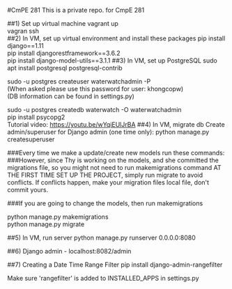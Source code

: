 #CmPE 281
This is a private repo. for CmpE 281

##1) Set up virtual machine
 vagrant up  
 vagran ssh  
##2) In VM, set up virtual environment and install these packages
 pip install django==1.11  
 pip install djangorestframework==3.6.2  
 pip install django-model-utils==3.1.1
##3) In VM, set up PostgreSQL
  sudo apt install postgresql postgresql-contrib  

  sudo -u postgres createuser waterwatchadmin -P  
  (When asked please use this password for user: khongcopw)  
  (DB information can be found in settings.py)  

  sudo -u postgres createdb waterwatch -O waterwatchadmin  
  pip install psycopg2  
  Tutorial video: https://youtu.be/wYqiEUlJrBA
##4) In VM, migrate db
Create admin/superuser for Django admin (one time only):
  python manage.py createsuperuser  

###Every time we make a update/create new models run these commands:  
###However, since Thy is working on the models, and she committed the migrations file, so you might not need to run makemigrations command AT THE FIRST TIME SET UP THE PROJECT, simply run migrate to avoid conflicts. If conflicts happen, make your migration files local file, don't commit yours.

###If you are going to change the models, then run makemigrations

  python manage.py makemigrations  
  python manage.py migrate  

##5) In VM, run server
  python manage.py runserver 0.0.0.0:8080   

##6) Django admin - localhost:8082/admin

##7) Creating a Date Time Range Filter
  pip install django-admin-rangefilter

  Make sure 'rangefilter' is added to INSTALLED_APPS in settings.py
